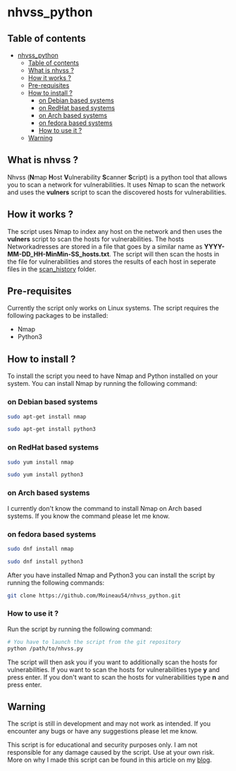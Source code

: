 # nhvss_python

## Table of contents

- [nhvss\_python](#nhvss_python)
  - [Table of contents](#table-of-contents)
  - [What is nhvss ?](#what-is-nhvss-)
  - [How it works ?](#how-it-works-)
  - [Pre-requisites](#pre-requisites)
  - [How to install ?](#how-to-install-)
    - [on Debian based systems](#on-debian-based-systems)
    - [on RedHat based systems](#on-redhat-based-systems)
    - [on Arch based systems](#on-arch-based-systems)
    - [on fedora based systems](#on-fedora-based-systems)
    - [How to use it ?](#how-to-use-it-)
  - [Warning](#warning)

## What is nhvss ?

Nhvss (**N**map **H**ost **V**ulnerability **S**canner **S**cript) is a python tool that allows you to scan a network for vulnerabilities. It uses Nmap to scan the network and uses the **vulners** script to scan the discovered hosts for vulnerabilities.

## How it works ?

The script uses Nmap to index any host on the network and then uses the **vulners** script to scan the hosts for vulnerabilities. The hosts Networkadresses are stored in a file that goes by a similar name as **YYYY-MM-DD_HH-MinMin-SS_hosts.txt**. The script will then scan the hosts in the file for vulnerabilities and stores the results of each host in seperate files in the [scan_history](scan_history) folder.

## Pre-requisites

Currently the script only works on Linux systems. The script requires the following packages to be installed:

- Nmap
- Python3

## How to install ?

To install the script you need to have Nmap and Python installed on your system. You can install Nmap by running the following command:

### on Debian based systems

```bash
sudo apt-get install nmap
```

```bash
sudo apt-get install python3
```

### on RedHat based systems

```bash
sudo yum install nmap
```

```bash
sudo yum install python3
```

### on Arch based systems

I currently don't know the command to install Nmap on Arch based systems. If you know the command please let me know.

### on fedora based systems

```bash
sudo dnf install nmap
```

```bash
sudo dnf install python3
```

After you have installed Nmap and Python3 you can install the script by running the following commands:

```bash
git clone https://github.com/Moineau54/nhvss_python.git
```

### How to use it ?

Run the script by running the following command:

```bash
# You have to launch the script from the git repository
python /path/to/nhvss.py
```

The script will then ask you if you want to additionally scan the hosts for vulnerabilities. If you want to scan the hosts for vulnerabilities type **y** and press enter. If you don't want to scan the hosts for vulnerabilities type **n** and press enter.

## Warning

The script is still in development and may not work as intended. If you encounter any bugs or have any suggestions please let me know.

This script is for educational and security purposes only. I am not responsible for any damage caused by the script. Use at your own risk.
More on why I made this script can be found in this article on my [blog](https://moineau.xyz/2021/07/25/why-i-made-nhvss/).
